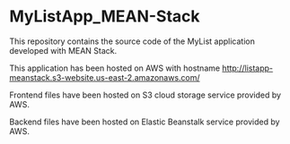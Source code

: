 # MyListApp_MEAN-Stack
This repository contains the source code of the MyList application developed with MEAN Stack.

This application has been hosted on AWS with hostname http://listapp-meanstack.s3-website.us-east-2.amazonaws.com/

Frontend files have been hosted on S3 cloud storage service provided by AWS.

Backend files have been hosted on Elastic Beanstalk service provided by AWS.
